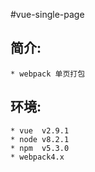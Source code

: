 #vue-single-page

## 简介:
    * webpack 单页打包
  
## 环境:
    * vue  v2.9.1
    * node v8.2.1
    * npm  v5.3.0
    * webpack4.x
   

